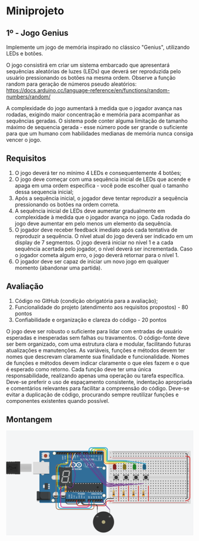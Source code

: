 # Miniprojeto 

## 1º - Jogo Genius
Implemente um jogo de memória inspirado no clássico "Genius", utilizando LEDs e botões.

O jogo consistirá em criar um sistema embarcado que apresentará sequências aleatórias de luzes (LEDs) que deverá ser reproduzida pelo usuário pressionando os botões na mesma ordem. Observe a função random para geração de números pseudo aleatórios: https://docs.arduino.cc/language-reference/en/functions/random-numbers/random/

A complexidade do jogo aumentará à medida que o jogador avança nas rodadas, exigindo maior concentração e memória para acompanhar as sequências geradas. O sistema pode conter alguma limitação de tamanho máximo de sequencia gerada - esse número pode ser grande o suficiente para que um humano com habilidades medianas de memória nunca consiga vencer o jogo.

## Requisitos
1) O jogo deverá ter no mínimo 4 LEDs e consequentemente 4 botões;
2) O jogo deve começar com uma sequência inicial de LEDs que acende e apaga em uma ordem específica - você pode escolher qual o tamanho dessa sequencia inicial;
3) Após a sequência inicial, o jogador deve tentar reproduzir a sequência pressionando os botões na ordem correta.
4) A sequência inicial de LEDs deve aumentar gradualmente em complexidade à medida que o jogador avança no jogo. Cada rodada do jogo deve aumentar em pelo menos um elemento da sequência.
5) O jogador deve receber feedback imediato após cada tentativa de reproduzir a sequência. O nível atual do jogo deverá ser indicado em um display de 7 segmentos. O jogo deverá iniciar no nível 1 e a cada sequência acertada pelo jogador, o nível deverá ser incrementada. Caso o jogador cometa algum erro, o jogo deverá retornar para o nível 1.
6) O jogador deve ser capaz de iniciar um novo jogo em qualquer momento (abandonar uma partida).

## Avaliação
1) Código no GitHub (condição obrigatória para a avaliação);
2) Funcionalidade do projeto (atendimento aos requisitos propostos) - 80 pontos
3) Confiabilidade e organização e clareza do código - 20 pontos

O jogo deve ser robusto o suficiente para lidar com entradas de usuário esperadas e inesperadas sem falhas ou travamentos.
O código-fonte deve ser bem organizado, com uma estrutura clara e modular, facilitando futuras atualizações e manutenções.
As variáveis, funções e métodos devem ter nomes que descrevam claramente sua finalidade e funcionalidade. 
Nomes de funções e métodos devem indicar claramente o que eles fazem e o que é esperado como retorno.
Cada função deve ter uma única responsabilidade, realizando apenas uma operação ou tarefa específica.
Deve-se preferir o uso de espaçamento consistente, indentação apropriada e comentários relevantes para facilitar a compreensão do código.
Deve-se evitar a duplicação de código, procurando sempre reutilizar funções e componentes existentes quando possível.

## Montangem 
![image](https://github.com/jessiicalayanne/projeto_Genius/blob/main/tinkercad%20genius.png?raw=true)
